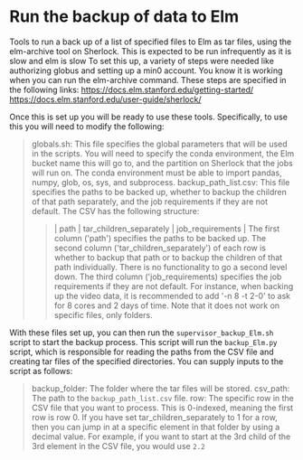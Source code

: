 # Run the backup of data to Elm
Tools to run a back up of a list of specified files to Elm as tar files, using the elm-archive tool on Sherlock.
This is expected to be run infrequently as it is slow and elm is slow
To set this up, a variety of steps were needed like authorizing globus and setting up a min0 account. You know it is working when you can run the elm-archive command. These steps are specified in the following links:
  https://docs.elm.stanford.edu/getting-started/
  https://docs.elm.stanford.edu/user-guide/sherlock/

Once this is set up you will be ready to use these tools. Specifically, to use this you will need to modify the following:

> globals.sh: This file specifies the global parameters that will be used in the scripts. You will need to specify the conda environment, the Elm bucket name this will go to, and the partition on Sherlock that the jobs will run on. The conda environment must be able to import pandas, numpy, glob, os, sys, and subprocess.
> backup_path_list.csv: This file specifies the paths to be backed up, whether to backup the children of that path separately, and the job requirements if they are not default. The CSV has the following structure:
>> | path | tar_children_separately | job_requirements |
>> The first column ('path') specifies the paths to be backed up.
>> The second column ('tar_children_separately') of each row is whether to backup that path or to backup the children of that path individually. There is no functionality to go a second level down.
>> The third column ('job_requirements) specifies the job requirements if they are not default. For instance, when backing up the video data, it is recommended to add '-n 8 -t 2-0' to ask for 8 cores and 2 days of time.
>> Note that it does not work on specific files, only folders.

With these files set up, you can then run the `supervisor_backup_Elm.sh` script to start the backup process. This script will run the `backup_Elm.py` script, which is responsible for reading the paths from the CSV file and creating tar files of the specified directories. You can supply inputs to the script as follows:
> backup_folder: The folder where the tar files will be stored.
> csv_path: The path to the `backup_path_list.csv` file.
> row: The specific row in the CSV file that you want to process. This is 0-indexed, meaning the first row is row 0. If you have set tar_children_separately to 1 for a row, then you can jump in at a specific element in that folder by using a decimal value. For example, if you want to start at the 3rd child of the 3rd element in the CSV file, you would use `2.2` 